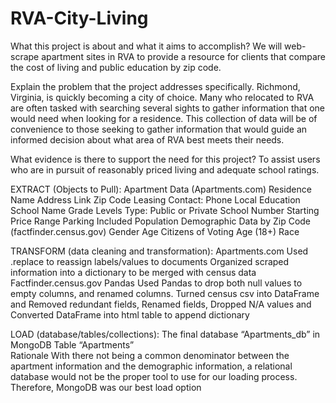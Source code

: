 # RVA-City-Living

What this project is about and what it aims to accomplish?
  We will web-scrape apartment sites in RVA to provide a resource for clients that compare the cost of living and public education by zip code.

Explain the problem that the project addresses specifically.
  Richmond, Virginia, is quickly becoming a city of choice. Many who relocated to RVA are often tasked with searching several sights to gather information that one would need when looking for a residence. This collection of data will be of convenience to those seeking to gather information that would guide an informed decision about what area of RVA best meets their needs.

What evidence is there to support the need for this project?
  To assist users who are in pursuit of reasonably priced living and adequate school ratings. 

EXTRACT (Objects to Pull):
  Apartment Data (Apartments.com)
    Residence Name
    Address Link
    Zip Code
    Leasing Contact: Phone
    Local Education
      School Name
      Grade Levels
      Type: Public or Private
      School Number
    Starting Price Range
    Parking Included
  Population Demographic Data by Zip Code (factfinder.census.gov)
    Gender
    Age
    Citizens of Voting Age (18+)
    Race

TRANSFORM (data cleaning and transformation):
  Apartments.com
    Used .replace to reassign labels/values to documents
    Organized scraped information into a dictionary to be merged with census data
    Factfinder.census.gov
  Pandas
    Used Pandas to drop both null values to empty columns,  and renamed columns.
    Turned census csv into DataFrame and 
    Removed redundant fields, 
    Renamed fields, 
    Dropped N/A values and 
    Converted DataFrame into html table to append dictionary

LOAD (database/tables/collections):
  The final database 
    “Apartments_db” in MongoDB
  Table
    “Apartments”		
  Rationale
    With there not being a common denominator between the apartment information and the demographic information, a relational database would not be the proper tool to use for our loading process.  Therefore, MongoDB was our best load option

